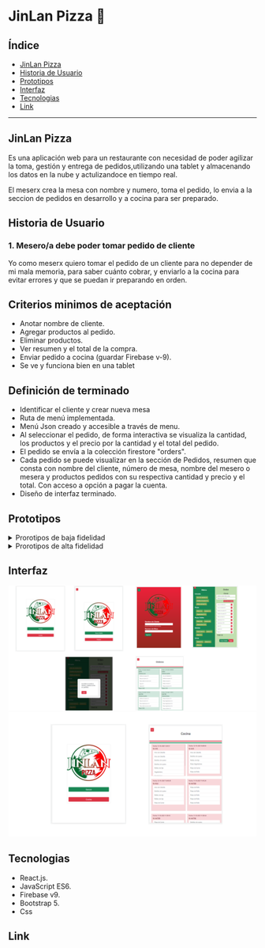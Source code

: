 # JinLan Pizza 🍕

## Índice

* [JinLan Pizza ](#jinlan-Pizza)
* [Historia de Usuario](#historia-de-usuario)
* [Prototipos](#prototipos)
* [Interfaz](#interfaz)
* [Tecnologias](#tecnologias)
* [Link](#link)


***

## JinLan Pizza
Es una aplicación web para un restaurante con necesidad de poder agilizar la toma, gestión y entrega de pedidos,utilizando una tablet y almacenando los datos en la nube y actulizandoce en tiempo real.

El meserx crea la mesa con nombre y numero, toma el pedido, lo envia a la seccion de pedidos en desarrollo y a cocina para ser preparado.


## Historia de Usuario

### 1. Mesero/a debe poder tomar pedido de cliente

Yo como meserx quiero tomar el pedido de un cliente para no depender de mi mala memoria, para saber cuánto cobrar, y enviarlo a la cocina para evitar errores y que se puedan ir preparando en orden.

## Criterios minimos de aceptación
- Anotar nombre de cliente.
- Agregar productos al pedido.
- Eliminar productos.
- Ver resumen y el total de la compra.
- Enviar pedido a cocina (guardar Firebase v-9).
- Se ve y funciona bien en una tablet

## Definición de terminado
- Identificar el cliente y crear nueva mesa 
- Ruta de menú implementada.
- Menú Json creado y accesible a través de menu.
- Al seleccionar el pedido, de forma interactiva se visualiza la cantidad, los productos y el precio por la cantidad y el total del pedido.
- El pedido se envía a la colección firestore "orders".
- Cada pedido se puede visualizar en la sección de Pedidos, resumen que consta con nombre del cliente, número de mesa, nombre del mesero o mesera y productos pedidos con su respectiva cantidad y precio y el total. Con acceso a opción a pagar la cuenta.
- Diseño de interfaz terminado.


## Prototipos
<details><summary>Prorotipos de baja fidelidad</summary>

![JustificacionDelDiseño](./src/assets/prototipo-de-baja-fidelidad.png)

</details>


<details><summary>Prorotipos de alta fidelidad</summary>
<h1> Mesero </h1>

![JustificacionDelDiseño](./src/assets/mesero-1.png)
![JustificacionDelDiseño](./src/assets/mesero-2.png)

<h1> Cocina </h1>

![JustificacionDelDiseño](./src/assets/cocina.png)
</details>

<p> </p>

## Interfaz

![JustificacionDelDiseño](./src/assets/interfaz-tab.png)
![JustificacionDelDiseño](./src/assets/interfaz-tab-2.png)

## Tecnologias
- React.js.
- JavaScript ES6.
- Firebase v9.
- Bootstrap 5.
- Css
## Link
